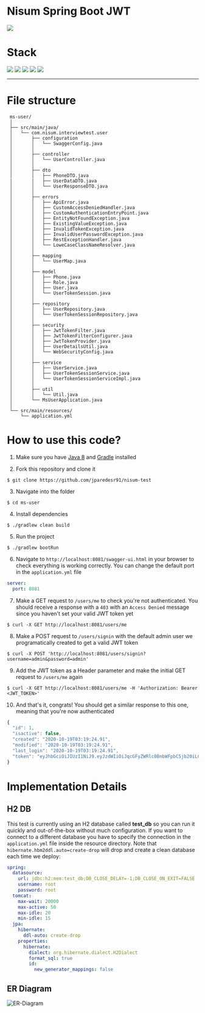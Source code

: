 # Nisum Spring Boot JWT

![](https://img.shields.io/badge/build-success-brightgreen.svg)

# Stack

![](https://img.shields.io/badge/java_8-✓-blue.svg)
![](https://img.shields.io/badge/spring_boot-✓-blue.svg)
![](https://img.shields.io/badge/h2-✓-blue.svg)
![](https://img.shields.io/badge/jwt-✓-blue.svg)
![](https://img.shields.io/badge/swagger_2-✓-blue.svg)

***
# File structure

```
 ms-user/
 │
 ├── src/main/java/
 │   └── com.nisum.interviewtest.user
 │       ├── configuration
 │       │   └── SwaggerConfig.java
 │       │
 │       ├── controller
 │       │   └── UserController.java
 │       │
 │       ├── dto
 │       │   ├── PhoneDTO.java
 |       |   ├── UserDataDTO.java 
 │       │   └── UserResponseDTO.java
 │       │
 │       ├── errors
 │       │   ├── ApiError.java
 │       │   ├── CustomAccessDeniedHandler.java
 │       │   ├── CustomAuthenticationEntryPoint.java
 │       │   ├── EntityNotFoundException.java
 │       │   ├── ExistingValueException.java
 │       │   ├── InvalidTokenException.java
 │       │   ├── InvalidUserPasswordException.java
 │       │   ├── RestExceptionHandler.java
 │       │   └── LoweCaseClassNameResolver.java
 │       │
 │       ├── mapping
 │       │   └── UserMap.java 
 │       │ 
 │       ├── model
 │       │   ├── Phone.java
 │       │   ├── Role.java
 │       │   ├── User.java 
 │       │   └── UserTokenSession.java
 │       │
 │       ├── repository
 │       │   ├── UserRepository.java 
 │       │   └── UserTokenSessionRepository.java
 │       │
 │       ├── security
 │       │   ├── JwtTokenFilter.java
 │       │   ├── JwtTokenFilterConfigurer.java
 │       │   ├── JwtTokenProvider.java
 │       │   ├── UserDetailsUtil.java
 │       │   └── WebSecurityConfig.java
 │       │
 │       ├── service
 │       │   ├── UserService.java   
 │       │   ├── UserTokenSessionService.java 
 │       │   └── UserTokenSessionServiceImpl.java
 │       │
 │       ├── util   
 │       │   └── Util.java
 │       └── MsUserApplication.java
 │
 └── src/main/resources/
     └── application.yml

```
# How to use this code?

1. Make sure you have [Java 8](https://www.java.com/download/) and [Gradle](https://gradle.org/) installed

2. Fork this repository and clone it

```
$ git clone https://github.com/jparedesr91/nisum-test
```

3. Navigate into the folder

```
$ cd ms-user
```

4. Install dependencies

```
$ ./gradlew clean build
```

5. Run the project

```
$ ./gradlew bootRun
```

6. Navigate to `http://localhost:8081/swagger-ui.html` in your browser to check everything is working correctly. You can change the default port in the `application.yml` file

```yml
server:
  port: 8081
```

7. Make a GET request to `/users/me` to check you're not authenticated. You should receive a response with a `403` with an `Access Denied` message since you haven't set your valid JWT token yet

```
$ curl -X GET http://localhost:8081/users/me
```

8. Make a POST request to `/users/signin` with the default admin user we programatically created to get a valid JWT token

```
$ curl -X POST 'http://localhost:8081/users/signin?username=admin&password=admin'
```

9. Add the JWT token as a Header parameter and make the initial GET request to `/users/me` again

```
$ curl -X GET http://localhost:8081/users/me -H 'Authorization: Bearer <JWT_TOKEN>'
```

10. And that's it, congrats! You should get a similar response to this one, meaning that you're now authenticated

```javascript
{
  "id": 1,
  "isactive": false,
  "created": "2020-10-19T03:19:24.91",
  "modified": "2020-10-19T03:19:24.91",
  "last_login": "2020-10-19T03:19:24.91",
  "token": "eyJhbGciOiJIUzI1NiJ9.eyJzdWIiOiJqcGFyZWRlc0BnbWFpbC5jb20iLCJhdXRoIjpbeyJhdXRob3JpdHkiOiJST0xFX0FETUlOIn1dLCJpYXQiOjE2MDMwOTE5NjUsImV4cCI6MTYwMzA5MTk2NX0.UkMrKsp5QEomnMBG0DslNM3SKtLMfrxreLFBMoeg07E"
}
```

# Implementation Details

## H2 DB

This test is currently using an H2 database called **test_db** so you can run it quickly and out-of-the-box without much configuration. If you want to connect to a different database you have to specify the connection in the `application.yml` file inside the resource directory. Note that `hibernate.hbm2ddl.auto=create-drop` will drop and create a clean database each time we deploy:

```yml
spring:
  datasource:
    url: jdbc:h2:mem:test_db;DB_CLOSE_DELAY=-1;DB_CLOSE_ON_EXIT=FALSE   
    username: root
    password: root
  tomcat:
    max-wait: 20000
    max-active: 50
    max-idle: 20
    min-idle: 15
  jpa:
    hibernate:
      ddl-auto: create-drop
    properties:
      hibernate:
        dialect: org.hibernate.dialect.H2Dialect        
        format_sql: true
        id:
          new_generator_mappings: false
```

## ER Diagram

![ER-Diagram](/home/julio/Pictures/Screenshot%20from%202021-01-03%2013-38-03.png?raw=true "ER Diagram")





